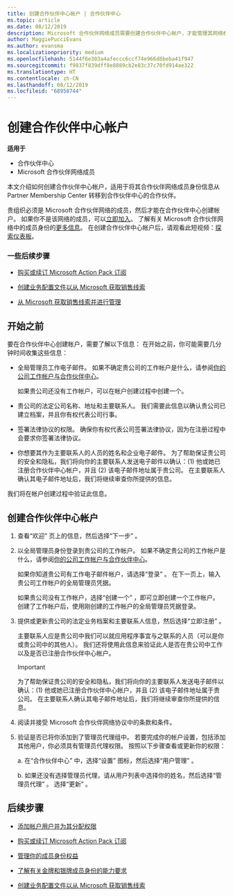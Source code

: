 ```yaml
---
title: 创建合作伙伴中心帐户 | 合作伙伴中心
ms.topic: article
ms.date: 08/12/2019
description: Microsoft 合作伙伴网络成员需要创建合作伙伴中心帐户，才能管理其网络权益和能力，以及创建业务档案。
author: MaggiePucciEvans
ms.author: evansma
ms.localizationpriority: medium
ms.openlocfilehash: 5144f6e303a4afeccc6ccf74e966d8beba41f947
ms.sourcegitcommit: f9837f839dff8e8889cb2e83c37c70fd914ae322
ms.translationtype: HT
ms.contentlocale: zh-CN
ms.lasthandoff: 08/12/2019
ms.locfileid: "68958744"
---
```

# <a name="create-a-partner-center-account"></a>创建合作伙伴中心帐户

**适用于**

-   合作伙伴中心
-   Microsoft 合作伙伴网络成员


本文介绍如何创建合作伙伴中心帐户，适用于将其合作伙伴网络成员身份信息从 Partner Membership Center 转移到合作伙伴中心的合作伙伴。 

贵组织必须是 Microsoft 合作伙伴网络的成员，然后才能在合作伙伴中心创建帐户。 如果你不是该网络的成员，可以[立即加入](https://partners.microsoft.com/PartnerProgram/simplifiedenrollment.aspx)。  了解有关 Microsoft 合作伙伴网络中的成员身份的[更多信息](https://partner.microsoft.com/membership)。 在创建合作伙伴中心帐户后，请观看此短视频：[探索仪表板](https://vimeo.com/290338211)。

### <a name="some-next-steps"></a>一些后续步骤

-   [购买或续订 Microsoft Action Pack 订阅](mpn-get-action-pack.md)

-   [创建业务配置文件以从 Microsoft 获取销售线索](create-a-marketing-profile.md)

-   [从 Microsoft 获取销售线索并进行管理](responding-to-referrals.md)

## <a name="before-you-begin"></a>开始之前

要在合作伙伴中心创建帐户，需要了解以下信息： 在开始之前，你可能需要几分钟时间收集这些信息：

-   全局管理员工作电子邮件。 如果不确定贵公司的工作帐户是什么，请参阅[你的公司工作帐户与合作伙伴中心](azure-active-directory-tenants-and-partner-center.md)。

    如果贵公司还没有工作帐户，可以在帐户创建过程中创建一个。 

-   贵公司的法定公司名称、地址和主要联系人。 我们需要此信息以确认贵公司已建立档案，并且你有权代表公司行事。 

-   签署法律协议的权限。 确保你有权代表公司签署法律协议，因为在注册过程中会要求你签署法律协议。

-   你想要其作为主要联系人的人员的姓名和企业电子邮件。 为了帮助保证贵公司的安全和隐私，我们将向你的主要联系人发送电子邮件以确认：(1) 他或她已注册合作伙伴中心帐户，并且 (2) 该电子邮件地址属于贵公司。 在主要联系人确认其电子邮件地址后，我们将继续审查你所提供的信息。

我们将在帐户创建过程中验证此信息。 
 
## <a name="create-a-partner-center-account"></a>创建合作伙伴中心帐户

1.  查看“欢迎”  页上的信息，然后选择“下一步”  。

2.  以全局管理员身份登录到贵公司的工作帐户。 如果不确定贵公司的工作帐户是什么，请参阅[你的公司工作帐户与合作伙伴中心](azure-active-directory-tenants-and-partner-center.md)。

    如果你知道贵公司有工作电子邮件帐户，请选择“登录”  。 在下一页上，输入贵公司工作帐户的全局管理员凭据。 

    如果贵公司没有工作帐户，选择“创建一个”  ，即可立即创建一个工作帐户。 创建了工作帐户后，使用刚创建的工作帐户的全局管理员凭据登录。

3.  提供或更新贵公司的法定业务档案和主要联系人信息，然后选择“立即注册”  。 

    主要联系人应是贵公司中我们可以就应用程序事宜与之联系的人员（可以是你或贵公司中的其他人）。 我们还将使用此信息来验证此人是否在贵公司中工作以及是否已注册合作伙伴中心帐户。

    > [!IMPORTANT]  
    > 为了帮助保证贵公司的安全和隐私，我们将向你的主要联系人发送电子邮件以确认：(1) 他或她已注册合作伙伴中心帐户，并且 (2) 该电子邮件地址属于贵公司。 在主要联系人确认其电子邮件地址后，我们将继续审查你所提供的信息。

4.  阅读并接受 Microsoft 合作伙伴网络协议中的条款和条件。 

5.  验证是否已将你添加到了管理员代理组中。 若要完成你的帐户设置，包括添加其他用户，你必须具有管理员代理权限。 按照以下步骤查看或更新你的权限：

    a. 在“合作伙伴中心”  中，选择“设置”  图标，然后选择“用户管理”  。  

    b. 如果还没有选择管理员代理，请从用户列表中选择你的姓名，然后选择“管理员代理”  。 选择“更新”  。  

## <a name="next-steps"></a>后续步骤

-   [添加帐户用户并为其分配权限](create-user-accounts-and-set-permissions.md)

-   [购买或续订 Microsoft Action Pack 订阅](mpn-get-action-pack.md)

-   [管理你的成员身份权益](manage-your-partner-network-benefits.md)

-   [了解有关金牌和银牌成员身份的能力要求](https://partner.microsoft.com/membership/competencies)

-   [创建业务配置文件以从 Microsoft 获取销售线索](create-a-marketing-profile.md)